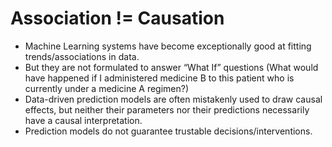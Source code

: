 # Association != Causation



* Machine Learning systems have become exceptionally good at fitting trends/associations in data. 
* But they are not formulated to answer “What If” questions \(What would have happened if I administered medicine B to this patient who is currently under a  medicine A regimen?\)  
* Data-driven prediction models are often mistakenly used to draw causal effects, but neither their parameters nor their predictions necessarily have a causal interpretation. 
* Prediction models do not guarantee trustable decisions/interventions.



